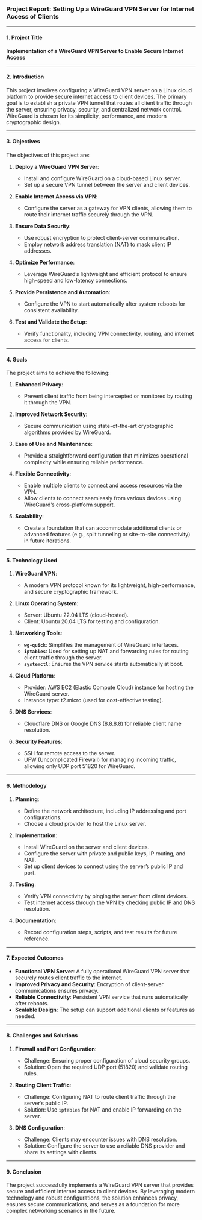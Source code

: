 ### **Project Report: Setting Up a WireGuard VPN Server for Internet Access of Clients**

---

#### **1. Project Title**
**Implementation of a WireGuard VPN Server to Enable Secure Internet Access**

---

#### **2. Introduction**
This project involves configuring a WireGuard VPN server on a Linux cloud platform to provide secure internet access to client devices. The primary goal is to establish a private VPN tunnel that routes all client traffic through the server, ensuring privacy, security, and centralized network control. WireGuard is chosen for its simplicity, performance, and modern cryptographic design.

---

#### **3. Objectives**

The objectives of this project are:
1. **Deploy a WireGuard VPN Server**:
   - Install and configure WireGuard on a cloud-based Linux server.
   - Set up a secure VPN tunnel between the server and client devices.

2. **Enable Internet Access via VPN**:
   - Configure the server as a gateway for VPN clients, allowing them to route their internet traffic securely through the VPN.

3. **Ensure Data Security**:
   - Use robust encryption to protect client-server communication.
   - Employ network address translation (NAT) to mask client IP addresses.

4. **Optimize Performance**:
   - Leverage WireGuard’s lightweight and efficient protocol to ensure high-speed and low-latency connections.

5. **Provide Persistence and Automation**:
   - Configure the VPN to start automatically after system reboots for consistent availability.

6. **Test and Validate the Setup**:
   - Verify functionality, including VPN connectivity, routing, and internet access for clients.

---

#### **4. Goals**

The project aims to achieve the following:
1. **Enhanced Privacy**:
   - Prevent client traffic from being intercepted or monitored by routing it through the VPN.

2. **Improved Network Security**:
   - Secure communication using state-of-the-art cryptographic algorithms provided by WireGuard.

3. **Ease of Use and Maintenance**:
   - Provide a straightforward configuration that minimizes operational complexity while ensuring reliable performance.

4. **Flexible Connectivity**:
   - Enable multiple clients to connect and access resources via the VPN.
   - Allow clients to connect seamlessly from various devices using WireGuard’s cross-platform support.

5. **Scalability**:
   - Create a foundation that can accommodate additional clients or advanced features (e.g., split tunneling or site-to-site connectivity) in future iterations.

---

#### **5. Technology Used**

1. **WireGuard VPN**:
   - A modern VPN protocol known for its lightweight, high-performance, and secure cryptographic framework.

2. **Linux Operating System**:
   - Server: Ubuntu 22.04 LTS (cloud-hosted).
   - Client: Ubuntu 20.04 LTS for testing and configuration.

3. **Networking Tools**:
   - **`wg-quick`**: Simplifies the management of WireGuard interfaces.
   - **`iptables`**: Used for setting up NAT and forwarding rules for routing client traffic through the server.
   - **`systemctl`**: Ensures the VPN service starts automatically at boot.

4. **Cloud Platform**:
   - Provider: AWS EC2 (Elastic Compute Cloud) instance for hosting the WireGuard server.
   - Instance type: t2.micro (used for cost-effective testing).

5. **DNS Services**:
   - Cloudflare DNS or Google DNS (8.8.8.8) for reliable client name resolution.

6. **Security Features**:
   - SSH for remote access to the server.
   - UFW (Uncomplicated Firewall) for managing incoming traffic, allowing only UDP port 51820 for WireGuard.

---

#### **6. Methodology**

1. **Planning**:
   - Define the network architecture, including IP addressing and port configurations.
   - Choose a cloud provider to host the Linux server.

2. **Implementation**:
   - Install WireGuard on the server and client devices.
   - Configure the server with private and public keys, IP routing, and NAT.
   - Set up client devices to connect using the server’s public IP and port.

3. **Testing**:
   - Verify VPN connectivity by pinging the server from client devices.
   - Test internet access through the VPN by checking public IP and DNS resolution.

4. **Documentation**:
   - Record configuration steps, scripts, and test results for future reference.

---

#### **7. Expected Outcomes**
- **Functional VPN Server**: A fully operational WireGuard VPN server that securely routes client traffic to the internet.
- **Improved Privacy and Security**: Encryption of client-server communications ensures privacy.
- **Reliable Connectivity**: Persistent VPN service that runs automatically after reboots.
- **Scalable Design**: The setup can support additional clients or features as needed.

---

#### **8. Challenges and Solutions**

1. **Firewall and Port Configuration**:
   - Challenge: Ensuring proper configuration of cloud security groups.
   - Solution: Open the required UDP port (51820) and validate routing rules.

2. **Routing Client Traffic**:
   - Challenge: Configuring NAT to route client traffic through the server’s public IP.
   - Solution: Use `iptables` for NAT and enable IP forwarding on the server.

3. **DNS Configuration**:
   - Challenge: Clients may encounter issues with DNS resolution.
   - Solution: Configure the server to use a reliable DNS provider and share its settings with clients.

---

#### **9. Conclusion**
The project successfully implements a WireGuard VPN server that provides secure and efficient internet access to client devices. By leveraging modern technology and robust configurations, the solution enhances privacy, ensures secure communications, and serves as a foundation for more complex networking scenarios in the future.
